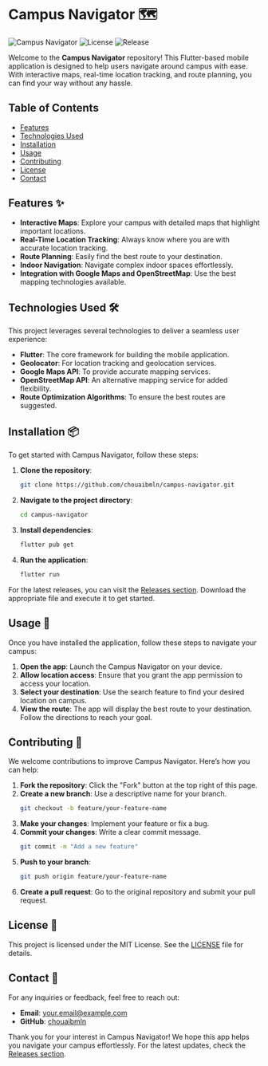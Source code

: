 # Campus Navigator 🗺️

![Campus Navigator](https://img.shields.io/badge/version-1.0.0-brightgreen.svg) ![License](https://img.shields.io/badge/license-MIT-blue.svg) ![Release](https://img.shields.io/badge/releases-latest-orange.svg)

Welcome to the **Campus Navigator** repository! This Flutter-based mobile application is designed to help users navigate around campus with ease. With interactive maps, real-time location tracking, and route planning, you can find your way without any hassle. 

## Table of Contents

- [Features](#features)
- [Technologies Used](#technologies-used)
- [Installation](#installation)
- [Usage](#usage)
- [Contributing](#contributing)
- [License](#license)
- [Contact](#contact)

## Features ✨

- **Interactive Maps**: Explore your campus with detailed maps that highlight important locations.
- **Real-Time Location Tracking**: Always know where you are with accurate location tracking.
- **Route Planning**: Easily find the best route to your destination.
- **Indoor Navigation**: Navigate complex indoor spaces effortlessly.
- **Integration with Google Maps and OpenStreetMap**: Use the best mapping technologies available.

## Technologies Used 🛠️

This project leverages several technologies to deliver a seamless user experience:

- **Flutter**: The core framework for building the mobile application.
- **Geolocator**: For location tracking and geolocation services.
- **Google Maps API**: To provide accurate mapping services.
- **OpenStreetMap API**: An alternative mapping service for added flexibility.
- **Route Optimization Algorithms**: To ensure the best routes are suggested.

## Installation 📦

To get started with Campus Navigator, follow these steps:

1. **Clone the repository**:
   ```bash
   git clone https://github.com/chouaibmln/campus-navigator.git
   ```

2. **Navigate to the project directory**:
   ```bash
   cd campus-navigator
   ```

3. **Install dependencies**:
   ```bash
   flutter pub get
   ```

4. **Run the application**:
   ```bash
   flutter run
   ```

For the latest releases, you can visit the [Releases section](https://github.com/chouaibmln/campus-navigator/releases). Download the appropriate file and execute it to get started.

## Usage 📱

Once you have installed the application, follow these steps to navigate your campus:

1. **Open the app**: Launch the Campus Navigator on your device.
2. **Allow location access**: Ensure that you grant the app permission to access your location.
3. **Select your destination**: Use the search feature to find your desired location on campus.
4. **View the route**: The app will display the best route to your destination. Follow the directions to reach your goal.

## Contributing 🤝

We welcome contributions to improve Campus Navigator. Here’s how you can help:

1. **Fork the repository**: Click the "Fork" button at the top right of this page.
2. **Create a new branch**: Use a descriptive name for your branch.
   ```bash
   git checkout -b feature/your-feature-name
   ```
3. **Make your changes**: Implement your feature or fix a bug.
4. **Commit your changes**: Write a clear commit message.
   ```bash
   git commit -m "Add a new feature"
   ```
5. **Push to your branch**:
   ```bash
   git push origin feature/your-feature-name
   ```
6. **Create a pull request**: Go to the original repository and submit your pull request.

## License 📄

This project is licensed under the MIT License. See the [LICENSE](LICENSE) file for details.

## Contact 📧

For any inquiries or feedback, feel free to reach out:

- **Email**: your.email@example.com
- **GitHub**: [chouaibmln](https://github.com/chouaibmln)

Thank you for your interest in Campus Navigator! We hope this app helps you navigate your campus effortlessly. For the latest updates, check the [Releases section](https://github.com/chouaibmln/campus-navigator/releases).